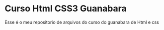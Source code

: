 # Curso Html CSS3 Guanabara

Esse é o meu repositorio de arquivos do curso do guanabara de Html e css
